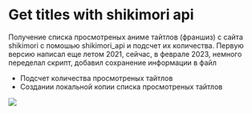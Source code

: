 # Get titles with shikimori api
Получение списка просмотреных аниме тайтлов (франшиз) с сайта shikimori с помошью shikimori_api и подсчет их количества. Первую версию написал еще летом 2021, сейчас, в феврале 2023, немного переделал скрипт, добавил сохранение информации в файл
- Подсчет количества просмотреных тайтлов 
- Создании локальной копии списка просмотреных тайтлов

<img src="https://user-images.githubusercontent.com/84412648/227327636-a1b82158-a509-4285-988b-0efa392d7562.png">
